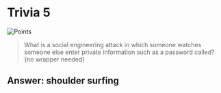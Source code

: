 # Trivia 5

![Points](http://img.shields.io/badge/Points-50-brightgreen?style=for-the-badge)

> What is a social engineering attack in which someone watches someone else enter private information such as a password called?{no wrapper needed}

## Answer: shoulder surfing
